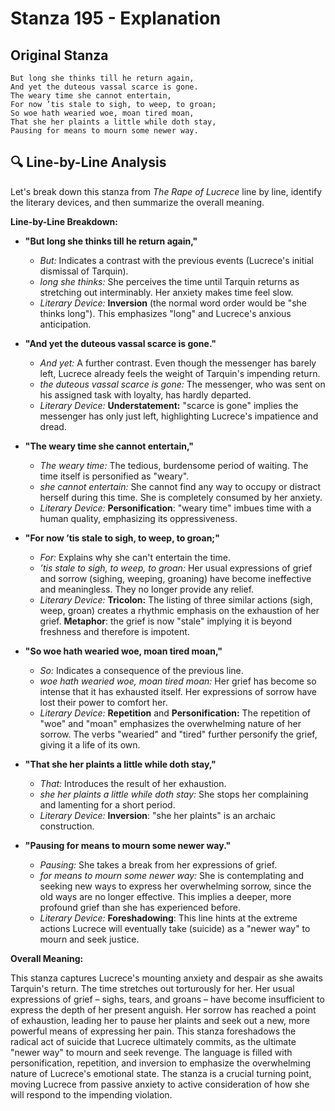 # Stanza 195 - Explanation

## Original Stanza
```
But long she thinks till he return again,
And yet the duteous vassal scarce is gone.
The weary time she cannot entertain,
For now ’tis stale to sigh, to weep, to groan;
So woe hath wearied woe, moan tired moan,
That she her plaints a little while doth stay,
Pausing for means to mourn some newer way.
```

## 🔍 Line-by-Line Analysis
Let's break down this stanza from *The Rape of Lucrece* line by line, identify the literary devices, and then summarize the overall meaning.

**Line-by-Line Breakdown:**

*   **"But long she thinks till he return again,"**
    *   *But:* Indicates a contrast with the previous events (Lucrece's initial dismissal of Tarquin).
    *   *long she thinks:* She perceives the time until Tarquin returns as stretching out interminably. Her anxiety makes time feel slow.
    *   *Literary Device:* **Inversion** (the normal word order would be "she thinks long"). This emphasizes "long" and Lucrece's anxious anticipation.

*   **"And yet the duteous vassal scarce is gone."**
    *   *And yet:* A further contrast. Even though the messenger has barely left, Lucrece already feels the weight of Tarquin's impending return.
    *   *the duteous vassal scarce is gone:* The messenger, who was sent on his assigned task with loyalty, has hardly departed.
    *   *Literary Device:* **Understatement:** "scarce is gone" implies the messenger has only just left, highlighting Lucrece's impatience and dread.

*   **"The weary time she cannot entertain,"**
    *   *The weary time:* The tedious, burdensome period of waiting. The time itself is personified as "weary".
    *   *she cannot entertain:* She cannot find any way to occupy or distract herself during this time. She is completely consumed by her anxiety.
    *   *Literary Device:* **Personification**: "weary time" imbues time with a human quality, emphasizing its oppressiveness.

*   **"For now ’tis stale to sigh, to weep, to groan;"**
    *   *For:* Explains why she can't entertain the time.
    *   *’tis stale to sigh, to weep, to groan:* Her usual expressions of grief and sorrow (sighing, weeping, groaning) have become ineffective and meaningless. They no longer provide any relief.
    *   *Literary Device:* **Tricolon:** The listing of three similar actions (sigh, weep, groan) creates a rhythmic emphasis on the exhaustion of her grief. **Metaphor**: the grief is now "stale" implying it is beyond freshness and therefore is impotent.

*   **"So woe hath wearied woe, moan tired moan,"**
    *   *So:* Indicates a consequence of the previous line.
    *   *woe hath wearied woe, moan tired moan:* Her grief has become so intense that it has exhausted itself. Her expressions of sorrow have lost their power to comfort her.
    *   *Literary Device:* **Repetition** and **Personification:** The repetition of "woe" and "moan" emphasizes the overwhelming nature of her sorrow. The verbs "wearied" and "tired" further personify the grief, giving it a life of its own.

*   **"That she her plaints a little while doth stay,"**
    *   *That:* Introduces the result of her exhaustion.
    *   *she her plaints a little while doth stay:* She stops her complaining and lamenting for a short period.
    *   *Literary Device:* **Inversion**: "she her plaints" is an archaic construction.

*   **"Pausing for means to mourn some newer way."**
    *   *Pausing:* She takes a break from her expressions of grief.
    *   *for means to mourn some newer way:* She is contemplating and seeking new ways to express her overwhelming sorrow, since the old ways are no longer effective. This implies a deeper, more profound grief than she has experienced before.
    *   *Literary Device:* **Foreshadowing**: This line hints at the extreme actions Lucrece will eventually take (suicide) as a "newer way" to mourn and seek justice.

**Overall Meaning:**

This stanza captures Lucrece's mounting anxiety and despair as she awaits Tarquin's return. The time stretches out torturously for her. Her usual expressions of grief – sighs, tears, and groans – have become insufficient to express the depth of her present anguish. Her sorrow has reached a point of exhaustion, leading her to pause her plaints and seek out a new, more powerful means of expressing her pain. This stanza foreshadows the radical act of suicide that Lucrece ultimately commits, as the ultimate "newer way" to mourn and seek revenge. The language is filled with personification, repetition, and inversion to emphasize the overwhelming nature of Lucrece's emotional state. The stanza is a crucial turning point, moving Lucrece from passive anxiety to active consideration of how she will respond to the impending violation.
